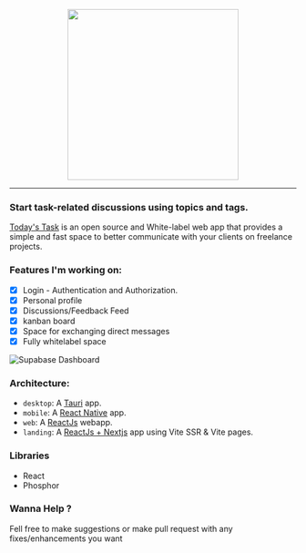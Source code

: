 <p align="center">
<img width="300" src="https://user-images.githubusercontent.com/62207970/214764965-e82e27c6-b5ac-48f8-bbd0-b0d67e4bd655.svg">
</p>

---

###  Start task-related discussions using topics and tags.

[Today's Task](https://github.com/fdantasr/today-task) is an open source and White-label web app that provides a simple and fast space to better communicate with your clients on freelance projects.

### Features I'm working on:


- [x] Login - Authentication and Authorization. 
- [x] Personal profile
- [x] Discussions/Feedback Feed
- [x] kanban board
- [x] Space for exchanging direct messages
- [x] Fully whitelabel space
 
 ![Supabase Dashboard](https://user-images.githubusercontent.com/62207970/215193661-d75d12c2-aa79-4ca2-9545-5f1f0a85622f.png)
 
 ### Architecture:
 
- `desktop`: A [Tauri](https://tauri.studio) app.
- `mobile`: A [React Native](https://reactnative.dev/) app.
- `web`: A [ReactJs](https://reactjs.org) webapp.
- `landing`: A [ReactJs + Nextjs](https://reactjs.org) app using Vite SSR & Vite pages.

### Libraries
- React
- Phosphor

### Wanna Help ?
Fell free to make suggestions or make pull request with any fixes/enhancements you want
